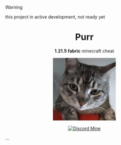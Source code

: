 > [!WARNING]
> this project in active development, not ready yet

<div align="center">

# Purr
**1.21.5 fabric** minecraft cheat

<img src="src/main/resources/assets/purr/icon.png" alt="logo" width="200" height="200">

[![Discord Mine](https://img.shields.io/discord/1152572002088009749?label=discord&logo=discord&logoColor=white)](https://discord.gg/4eVSEj9jku)

</div>

...